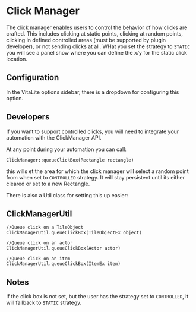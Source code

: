 # Click Manager
The click manager enables users to control the behavior of how clicks are crafted. This includes clicking at static points, clicking at random points, clicking in defined controlled areas (must be supported by plugin developer), or not sending clicks at all. WHat you set the strategy to `STATIC` you will see a panel show where you can define the x/y for the static click location.

## Configuration
In the VitaLite options sidebar, there is a dropdown for configuring this option.

## Developers
If you want to support controlled clicks, you will need to integrate your automation with the ClickManager API.

At any point during your automation you can call:
```
ClickManager::queueClickBox(Rectangle rectangle)
```

this wills et the area for which the click manager will select a random point from when set to `CONTROLLED` strategy. It will stay persistent until its either cleared or set to a new Rectangle.

There is also a Util class for setting this up easier:
## ClickManagerUtil
```
//Queue click on a TileObject
ClickManagerUtil.queueClickBox(TileObjectEx object)

//Queue click on an actor
ClickManagerUtil.queueClickBox(Actor actor)

//Queue click on an item
ClickManagerUtil.queueClickBox(ItemEx item)
```

## Notes
If the click box is not set, but the user has the strategy set to `CONTROLLED`, it will fallback to `STATIC` strategy.